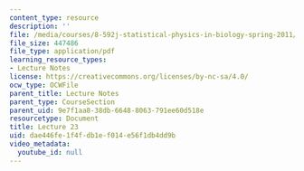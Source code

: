 ```yaml
---
content_type: resource
description: ''
file: /media/courses/8-592j-statistical-physics-in-biology-spring-2011/dae446fe1f4fdb1ef014e56f1db4dd9b_MIT8_592JS11_lec23.pdf
file_size: 447486
file_type: application/pdf
learning_resource_types:
- Lecture Notes
license: https://creativecommons.org/licenses/by-nc-sa/4.0/
ocw_type: OCWFile
parent_title: Lecture Notes
parent_type: CourseSection
parent_uid: 9e7f1aa8-38db-6648-8063-791ee60d518e
resourcetype: Document
title: Lecture 23
uid: dae446fe-1f4f-db1e-f014-e56f1db4dd9b
video_metadata:
  youtube_id: null
---
```

